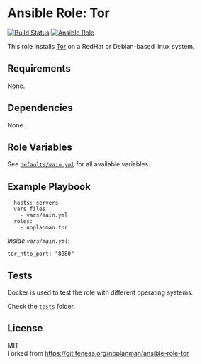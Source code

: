 # Ansible Role: Tor

[![Build Status][travis-build-status]][travis-tests] [![Ansible Role][ansible-role-shield]][ansible-role]

This role installs [Tor] on a RedHat or Debian-based linux system.

## Requirements

None.

## Dependencies

None.

## Role Variables

See [`defaults/main.yml`][defaults] for all available variables.

## Example Playbook

    - hosts: servers
      vars_files:
        - vars/main.yml
      roles:
        - noplanman.tor

*Inside `vars/main.yml`*:

    tor_http_port: "8080"

## Tests

Docker is used to test the role with different operating systems.

Check the [`tests`] folder.

## License

MIT   
Forked from https://git.feneas.org/noplanman/ansible-role-tor

[travis-build-status]: https://img.shields.io/travis/noplanman/ansible-role-tor.svg?style=flat-square "Travis-CI Build Status"
[travis-tests]: https://travis-ci.org/noplanman/ansible-role-tor "Travis-CI Tests"
[ansible-role-shield]: https://img.shields.io/ansible/role/21806.svg?style=flat-square "Tor on Ansible Galaxy"
[ansible-role]: https://galaxy.ansible.com/noplanman/tor "Tor on Ansible Galaxy"
[git.feneas.org]: https://git.feneas.org/noplanman/ansible-role-tor "Ansible Role Tor on Feneas"
[Tor]: https://www.torproject.org/ "Tor Project"
[defaults]: https://git.feneas.org/noplanman/ansible-role-tor/blob/master/defaults/main.yml "Default variables"
[`tests`]: https://git.feneas.org/noplanman/ansible-role-tor/tree/master/tests "Tests"
